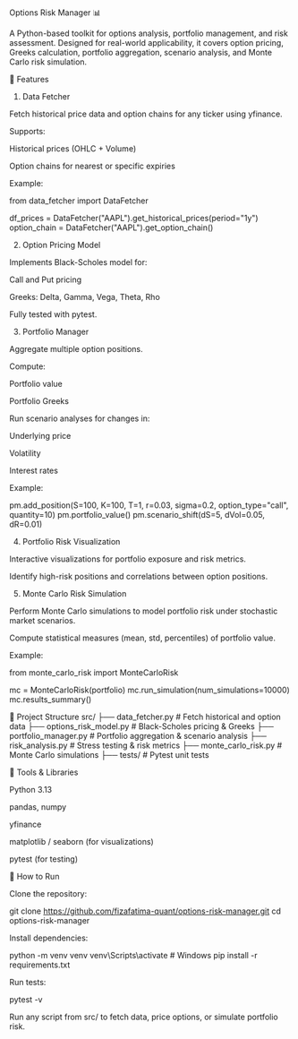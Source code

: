 Options Risk Manager 📊

A Python-based toolkit for options analysis, portfolio management, and risk assessment. Designed for real-world applicability, it covers option pricing, Greeks calculation, portfolio aggregation, scenario analysis, and Monte Carlo risk simulation.

🔹 Features
1. Data Fetcher

Fetch historical price data and option chains for any ticker using yfinance.

Supports:

Historical prices (OHLC + Volume)

Option chains for nearest or specific expiries

Example:

from data_fetcher import DataFetcher

df_prices = DataFetcher("AAPL").get_historical_prices(period="1y")
option_chain = DataFetcher("AAPL").get_option_chain()

2. Option Pricing Model

Implements Black-Scholes model for:

Call and Put pricing

Greeks: Delta, Gamma, Vega, Theta, Rho

Fully tested with pytest.

3. Portfolio Manager

Aggregate multiple option positions.

Compute:

Portfolio value

Portfolio Greeks

Run scenario analyses for changes in:

Underlying price

Volatility

Interest rates

Example:

pm.add_position(S=100, K=100, T=1, r=0.03, sigma=0.2, option_type="call", quantity=10)
pm.portfolio_value()
pm.scenario_shift(dS=5, dVol=0.05, dR=0.01)

4. Portfolio Risk Visualization

Interactive visualizations for portfolio exposure and risk metrics.

Identify high-risk positions and correlations between option positions.

5. Monte Carlo Risk Simulation

Perform Monte Carlo simulations to model portfolio risk under stochastic market scenarios.

Compute statistical measures (mean, std, percentiles) of portfolio value.

Example:

from monte_carlo_risk import MonteCarloRisk

mc = MonteCarloRisk(portfolio)
mc.run_simulation(num_simulations=10000)
mc.results_summary()

🔹 Project Structure
src/
├── data_fetcher.py           # Fetch historical and option data
├── options_risk_model.py     # Black-Scholes pricing & Greeks
├── portfolio_manager.py      # Portfolio aggregation & scenario analysis
├── risk_analysis.py          # Stress testing & risk metrics
├── monte_carlo_risk.py       # Monte Carlo simulations
├── tests/                    # Pytest unit tests

🔹 Tools & Libraries

Python 3.13

pandas, numpy

yfinance

matplotlib / seaborn (for visualizations)

pytest (for testing)

🔹 How to Run

Clone the repository:

git clone https://github.com/fizafatima-quant/options-risk-manager.git
cd options-risk-manager


Install dependencies:

python -m venv venv
venv\Scripts\activate      # Windows
pip install -r requirements.txt


Run tests:

pytest -v


Run any script from src/ to fetch data, price options, or simulate portfolio risk.
